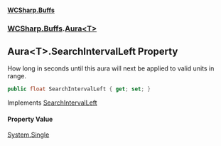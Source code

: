 #### [WCSharp\.Buffs](README.md 'README')
### [WCSharp\.Buffs](WCSharp.Buffs.md 'WCSharp\.Buffs').[Aura&lt;T&gt;](WCSharp.Buffs.Aura_T_.md 'WCSharp\.Buffs\.Aura\<T\>')

## Aura\<T\>\.SearchIntervalLeft Property

How long in seconds until this aura will next be applied to valid units in range\.

```csharp
public float SearchIntervalLeft { get; set; }
```

Implements [SearchIntervalLeft](WCSharp.Buffs.IAura.SearchIntervalLeft.md 'WCSharp\.Buffs\.IAura\.SearchIntervalLeft')

#### Property Value
[System\.Single](https://learn.microsoft.com/en-us/dotnet/api/system.single 'System\.Single')